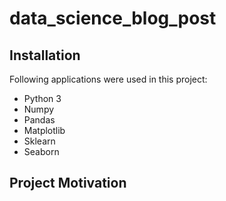 # data_science_blog_post

## Installation
Following applications were used in this project:
- Python 3
- Numpy
- Pandas
- Matplotlib
- Sklearn
- Seaborn

## Project Motivation
